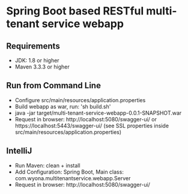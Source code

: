 # Spring Boot based RESTful multi-tenant service webapp

## Requirements

* JDK: 1.8 or higher
* Maven 3.3.3 or higher

## Run from Command Line

* Configure src/main/resources/application.properties
* Build webapp as war, run: 'sh build.sh'
* java -jar target/multi-tenant-service-webapp-0.0.1-SNAPSHOT.war
* Request in browser: http://localhost:5080/swagger-ui/ or https://localhost:5443/swagger-ui/ (see SSL properties inside src/main/resources/application.properties)

## IntelliJ

* Run Maven: clean + install
* Add Configuration: Spring Boot, Main class: com.wyona.multitenantservice.webapp.Server
* Request in browser: http://localhost:5080/swagger-ui/
